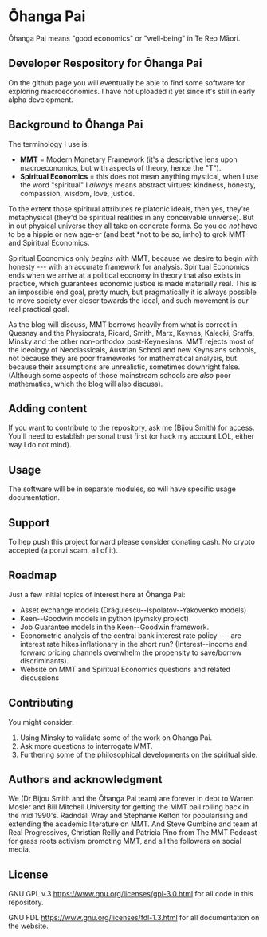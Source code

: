 # Ōhanga Pai

Ōhanga Pai means "good economics" or "well-being" in Te Reo Māori.

## Developer Respository for Ōhanga Pai

On the github page you will eventually be able to find some software for exploring macroeconomics. 
I have not uploaded it yet since it's still in early alpha development.

## Background to Ōhanga Pai

The terminology I use is:

* **MMT** = Modern Monetary Framework (it's a descriptive lens upon macroeconomics, but with aspects of theory, hence the "T").
* **Spiritual Economics** = this does not mean anything mystical, when I use the word "spiritual" I *always* means abstract virtues: kindness, honesty, compassion, wisdom, love, justice. 

To the extent those spiritual attributes re platonic ideals, then yes, they're metaphysical (they'd be spiritual realities in any conceivable universe). 
But in out physical universe they all take on concrete forms. 
So you do *not* have to be a hippie or new age-er (and best *not  to be so, imho) to grok MMT and Spiritual Economics.

Spiritual Economics only *begins* with MMT, because we desire to begin with honesty --- with an accurate framework for analysis. 
Spiritual Economics ends when we arrive at a political economy in theory that also exists in practice, which guarantees economic justice is made materially real. 
This is an impossible end goal, pretty much, but pragmatically it is always possible to move society ever closer towards the ideal, and such movement is our real practical goal.

As the blog will discuss, MMT borrows heavily from what is correct in Quesnay and the Physiocrats, Ricard, Smith, Marx, Keynes, Kalecki, Sraffa, Minsky and the other non-orthodox post-Keynesians. 
MMT rejects most of the ideology of Neoclassicals, Austrian School and new Keynsians schools, not because they are poor frameworks for mathematical analysis, but because their assumptions are unrealistic, sometimes downright false. 
(Although some aspects of those mainstream schools are *also* poor mathematics, which the blog will also discuss).

## Adding content

If you want to contribute to the repository, ask me (Bijou Smith) for access. 
You'll need to establish personal trust first (or hack my account LOL, either way I do not mind).

## Usage

The software will be in separate modules, so will have specific usage documentation.

## Support

To hep push this project forward please consider donating cash. No crypto accepted (a ponzi scam, all of it).

## Roadmap

Just a few initial topics of interest here at Ōhanga Pai:

* Asset exchange models (Drăgulescu--Ispolatov--Yakovenko models) 
* Keen--Goodwin models in python (pymsky project)
* Job Guarantee models in the Keen--Goodwin framework.
* Econometric analysis of the central bank interest rate policy --- are interest rate hikes inflationary in the short run? (Interest--income and forward pricing channels overwhelm the propensity to save/borrow discriminants). 
* Website on MMT and Spiritual Economics questions and related discussions


## Contributing

You might consider:

1. Using Minsky to validate some of the work on Ōhanga Pai.
2. Ask more questions to interrogate MMT.
3. Furthering some of the philosophical developments on the spiritual side.

## Authors and acknowledgment
We (Dr Bijou Smith and the Ōhanga Pai team) are forever in debt to Warren Mosler and Bill Mitchell University for getting the MMT ball rolling back in the mid 1990's. 
Radndall Wray and Stephanie Kelton for popularising and extending the academic literature on MMT. And Steve Gumbine and team at Real Progressives, Christian Reilly and Patricia Pino from The MMT Podcast for grass roots activism promoting MMT, and all the followers on social media.

## License
GNU GPL v.3 <https://www.gnu.org/licenses/gpl-3.0.html> for all code in this repository.  

GNU FDL <https://www.gnu.org/licenses/fdl-1.3.html> for all documentation on the website.
